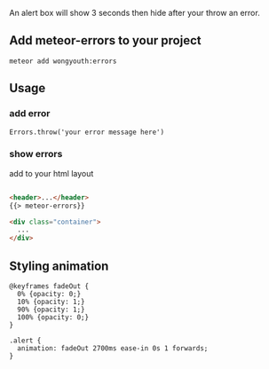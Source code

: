 An alert box will show 3 seconds then hide after your throw an error.

## Add meteor-errors to your project

    meteor add wongyouth:errors

## Usage

### add error

    Errors.throw('your error message here')

### show errors

add to your html layout

```html

<header>...</header>
{{> meteor-errors}}

<div class="container">
  ...
</div>

```

## Styling animation

```
@keyframes fadeOut {
  0% {opacity: 0;}
  10% {opacity: 1;}
  90% {opacity: 1;}
  100% {opacity: 0;}
}

.alert {
  animation: fadeOut 2700ms ease-in 0s 1 forwards;
}
```
